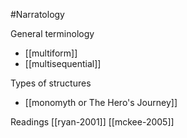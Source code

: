 #Narratology 

General terminology
- [[multiform]]
- [[multisequential]]

Types of structures
- [[monomyth or The Hero's Journey]]

Readings
[[ryan-2001]]
[[mckee-2005]]

